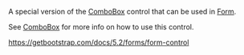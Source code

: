A special version of the [ComboBox](~/controls/bootstrap5/ComboBox) control that can be used in [Form](~/controls/bootstrap5/ComboBox).

See [ComboBox](~/controls/bootstrap5/ComboBox) for more info on how to use this control.

<https://getbootstrap.com/docs/5.2/forms/form-control>
